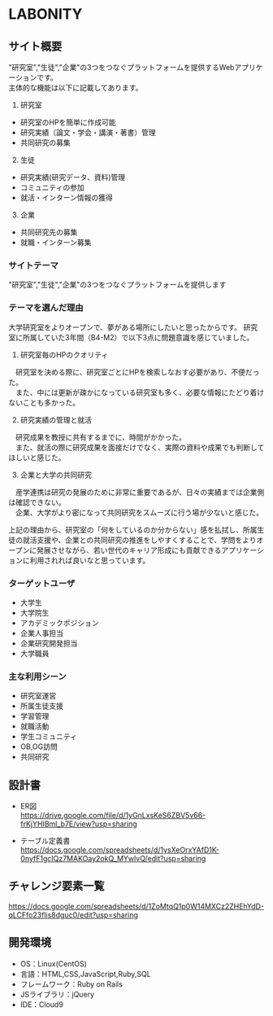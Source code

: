 # LABONITY

## サイト概要
"研究室","生徒","企業"の3つをつなぐプラットフォームを提供するWebアプリケーションです。<br>
主体的な機能は以下に記載してあります。

1. 研究室
- 研究室のHPを簡単に作成可能
- 研究実績（論文・学会・講演・著書）管理
- 共同研究の募集

2. 生徒
- 研究実績(研究データ、資料)管理
- コミュニティの参加
- 就活・インターン情報の獲得

3. 企業
- 共同研究先の募集
- 就職・インターン募集


### サイトテーマ
"研究室","生徒","企業"の3つをつなぐプラットフォームを提供します

### テーマを選んだ理由
大学研究室をよりオープンで、夢がある場所にしたいと思ったからです。
研究室に所属していた3年間（B4-M2）で以下3点に問題意識を感じていました。

1. 研究室毎のHPのクオリティ

　研究室を決める際に、研究室ごとにHPを検索しなおす必要があり、不便だった。<br>
　また、中には更新が疎かになっている研究室も多く、必要な情報にたどり着けないことも多かった。<br>

2. 研究実績の管理と就活

　研究成果を教授に共有するまでに、時間がかかった。<br>
　また、就活の際に研究成果を面接だけでなく、実際の資料や成果でも判断してほしいと感じた。<br>

3. 企業と大学の共同研究

　産学連携は研究の発展のために非常に重要であるが、日々の実績までは企業側は確認できない。<br>
　企業、大学がより密になって共同研究をスムーズに行う場が少ないと感じた。

上記の理由から、研究室の「何をしているのか分からない」感を払拭し、所属生徒の就活支援や、企業との共同研究の推進をしやすくすることで、学問をよりオープンに発展させながら、若い世代のキャリア形成にも貢献できるアプリケーションに利用されれば良いなと思っています。

### ターゲットユーザ
- 大学生
- 大学院生
- アカデミックポジション
- 企業人事担当
- 企業研究開発担当
- 大学職員

### 主な利用シーン
- 研究室運営
- 所属生徒支援
- 学習管理
- 就職活動
- 学生コミュニティ
- OB,OG訪問
- 共同研究

## 設計書
- ER図<br>
https://drive.google.com/file/d/1yGnLxsKeS6ZBV5v66-frKjYHIBml_b7E/view?usp=sharing

- テーブル定義書<br>
https://docs.google.com/spreadsheets/d/1ysXeOrxYAfD1K-0nyfF1gcIQz7MAKOay2okQ_MYwlvQ/edit?usp=sharing

## チャレンジ要素一覧
https://docs.google.com/spreadsheets/d/1ZoMtqQ1p0W14MXCz2ZHEhYdD-qLCFfo23flis8dguc0/edit?usp=sharing

## 開発環境
- OS：Linux(CentOS)
- 言語：HTML,CSS,JavaScript,Ruby,SQL
- フレームワーク：Ruby on Rails
- JSライブラリ：jQuery
- IDE：Cloud9

